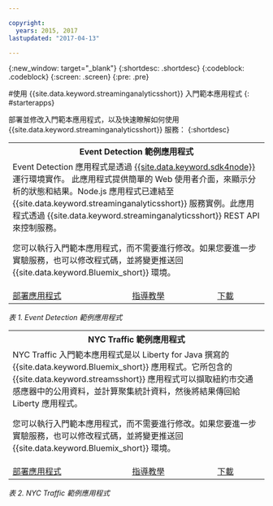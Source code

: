 ```yaml
---

copyright:
  years: 2015, 2017
lastupdated: "2017-04-13"

---
```


<!-- Attribute definitions -->
{:new_window: target="_blank"}
{:shortdesc: .shortdesc}
{:codeblock: .codeblock}
{:screen: .screen}
{:pre: .pre}

#使用 {{site.data.keyword.streaminganalyticsshort}} 入門範本應用程式
{: #starterapps}

部署並修改入門範本應用程式，以及快速瞭解如何使用 {{site.data.keyword.streaminganalyticsshort}} 服務：
{:shortdesc}

<table summary="此表格的第一列說明 Event Detection 範例應用程式。表格第二列包含：
1. 在第一欄中，如何部署 Event Detection 入門範本應用程式的指示鏈結。2. 在第二欄中，如何使用 Event Detection 入門範本應用程式的指導教學鏈結。3. 在第三欄中，直接下載 Event Detection 入門範本應用程式的鏈結。">
  <tr>
    <th colspan="3">Event Detection 範例應用程式<br></th>
  </tr>
  <tr>
    <td colspan="3">Event Detection 應用程式是透過 <a href="https://console.ng.bluemix.net/catalog/starters/sdk-for-nodejs/?cm_mmc=dw-_-bluemix-_-ba-bluemix-detect-complex-events-from-data-stream-trs-_-article">{{site.data.keyword.sdk4node}}</a> 運行環境實作。
此應用程式提供簡單的 Web 使用者介面，來顯示分析的狀態和結果。Node.js 應用程式已連結至 {{site.data.keyword.streaminganalyticsshort}} 服務實例。此應用程式透過 {{site.data.keyword.streaminganalyticsshort}} REST API 來控制服務。<p>您可以執行入門範本應用程式，而不需要進行修改。如果您要進一步實驗服務，也可以修改程式碼，並將變更推送回 {{site.data.keyword.Bluemix_short}} 環境。</p>
</td>
  </tr>
  <tr>
    <td><a href="/docs/services/StreamingAnalytics/t_starter_app_deploy.html" target="_blank">部署應用程式</a><br></td>
    <td><a href="http://www.ibm.com/developerworks/library/ba-bluemix-detect-complex-events-from-data-stream-trs/index.html" target="_blank">指導教學</a></td>
    <td><a href="https://hub.jazz.net/git/streamscloud/EventDetection/" target="_blank">下載</a></td>
  </tr>
</table>

*表 1. Event Detection 範例應用程式*

<table summary="此表格的第一列說明 New York Traffic 範例應用程式。表格第二列包含：
1. 在第一欄中，如何部署 New York Traffic 範例應用程式的指示鏈結。2. 在第二欄中，如何使用 New York Traffic 範例應用程式的指導教學鏈結。3. 在第三欄中，直接下載 New York Traffic 範例應用程式的鏈結。">
  <tr>
    <th colspan="3">NYC Traffic 範例應用程式<br></th>
  </tr>
  <tr>
    <td colspan="3">NYC Traffic 入門範本應用程式是以 Liberty for Java 撰寫的 {{site.data.keyword.Bluemix_short}} 應用程式。它所包含的 {{site.data.keyword.streamsshort}} 應用程式可以擷取紐約市交通感應器中的公用資料，並計算聚集統計資料，然後將結果傳回給 Liberty 應用程式。<p>您可以執行入門範本應用程式，而不需要進行修改。如果您要進一步實驗服務，也可以修改程式碼，並將變更推送回 {{site.data.keyword.Bluemix_short}} 環境。</p>
</td>
  </tr>
  <tr>
    <td><a href="/docs/services/StreamingAnalytics/t_starter_app_deploy.html" target="_blank">部署應用程式</a><br></td>
    <td><a href="https://developer.ibm.com/streamsdev/docs/bluemix-streaming-analytics-starter-application/" target="_blank">指導教學</a></td>
    <td><a href="https://hub.jazz.net/git/streamscloud/NYCTraffic/" target="_blank">下載</a></td>
  </tr>
</table>

*表 2. NYC Traffic 範例應用程式*
